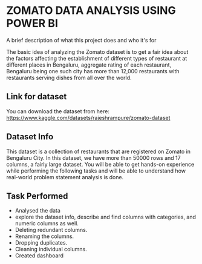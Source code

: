 
# ZOMATO DATA ANALYSIS USING POWER BI

A brief description of what this project does and who it's for

The basic idea of analyzing the Zomato dataset is to get a fair idea about the factors affecting the establishment
of different types of restaurant at different places in Bengaluru, aggregate rating of each restaurant, Bengaluru
being one such city has more than 12,000 restaurants with restaurants serving dishes from all over the world.



## Link for dataset

You can download the dataset from here: https://www.kaggle.com/datasets/rajeshrampure/zomato-dataset
## Dataset Info

This dataset is a collection of restaurants that are registered on Zomato in Bengaluru City. In this dataset, we have more than 50000 rows and 17 columns, a fairly large dataset. You will be able to get hands-on experience while performing the following tasks and will be able to understand how real-world problem statement analysis is done.
## Task Performed

 - Analysed the data
 - explore the dataset info, describe and find columns with     categories, and numeric columns as well.
- Deleting redundant columns.
- Renaming the columns.
- Dropping duplicates.
- Cleaning individual columns.
- Created dashboard



